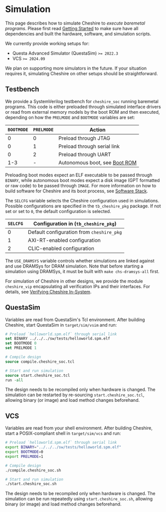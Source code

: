 # Simulation

This page describes how to simulate Cheshire to *execute baremetal programs*. Please first read [Getting Started](../gs.md) to make sure have all dependencies and built the hardware, software, and simulation scripts.

We currently provide working setups for:

- Questa Advanced Simulator (QuestaSim) `>= 2022.3`
- VCS `>= 2024.09`

We plan on supporting more simulators in the future. If your situation requires it, simulating Cheshire on other setups should be straightforward.

## Testbench

We provide a SystemVerilog testbench for `cheshire_soc` running baremetal programs. This code is either preloaded through simulated interface drivers or read from external memory models by the boot ROM and then executed, depending on how the  `PRELMODE` and `BOOTMODE` variables are set:

| `BOOTMODE` | `PRELMODE` | Action                                                |
| ---------- | ---------- | ----------------------------------------------------- |
| 0          | 0          | Preload through JTAG                                  |
| 0          | 1          | Preload through serial link                           |
| 0          | 2          | Preload through UART                                  |
| 1-3        | -          | Autonomous boot, see [Boot ROM](../um/sw.md#boot-rom) |

Preloading boot modes expect an ELF executable to be passed through `BINARY`, while autonomous boot modes expect a disk image (GPT formatted or raw code) to be passed through `IMAGE`. For more information on how to build software for Cheshire and its boot process, see [Software Stack](../um/sw.md).

The `SELCFG` variable selects the Cheshire configuration used in simulations. Possible configurations are specified in the `tb_cheshire_pkg` package. If not set or set to `0`, the default configuration is selected.

| `SELCFG` | Configuration in (`tb_cheshire_pkg`)      |
| -------- | ----------------------------------------- |
| 0        | Default configuration from `cheshire_pkg` |
| 1        | AXI-RT-enabled configuration              |
| 2        | CLIC-enabled configuration                |

The `USE_DRAMSYS` variable controls whether simulations are linked against and use DRAMSys for DRAM simulation. Note that before starting a simulation using DRAMSys, it must be built with `make chs-dramsys-all` first.

For simulation of Cheshire in other designs, we provide the module `cheshire_vip` encapsulating all verification IPs and their interfaces. For details, see [Verifying Cheshire In-System](integr.md#verifying-cheshire-in-system).

## QuestaSim

Variables are read from QuestaSim's Tcl environment. After building Cheshire, start QuestaSim in `target/sim/vsim` and run:

```tcl
# Preload `helloworld.spm.elf` through serial link
set BINARY ../../../sw/tests/helloworld.spm.elf
set BOOTMODE 0
set PRELMODE 1

# Compile design
source compile.cheshire_soc.tcl

# Start and run simulation
source start.cheshire_soc.tcl
run -all
```

The design needs to be recompiled only when hardware is changed. The simulation can be restarted by re-sourcing `start.cheshire_soc.tcl`, allowing binary (or image) and load method changes beforehand.

## VCS

Variables are read from your shell environment. After building Cheshire, start a POSIX-compliant shell in `target/sim/vcs` and run:

```sh
# Preload `helloworld.spm.elf` through serial link
export BINARY="../../../sw/tests/helloworld.spm.elf"
export BOOTMODE=0
export PRELMODE=1

# Compile design
./compile.cheshire_soc.sh

# Start and run simulation
./start.cheshire_soc.sh
```

The design needs to be recompiled only when hardware is changed. The simulation can be run repeatedly using `start.cheshire_soc.sh`, allowing binary (or image) and load method changes beforehand.
